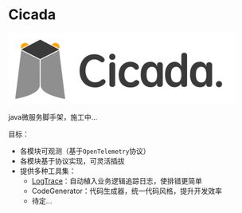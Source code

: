 # Cicada
<img src="https://raw.githubusercontent.com/exceting/OSSRH-96790/main/cicada-tools/log-trace/cicada-logo_00000.png" width="456px"/>

java微服务脚手架，施工中...

目标：
* 各模块可观测（基于`OpenTelemetry`协议）
* 各模块基于协议实现，可灵活插拔
* 提供多种工具集：
  * [LogTrace](/tools/logtrace/README.md)：自动植入业务逻辑追踪日志，使排错更简单
  * CodeGenerator：代码生成器，统一代码风格，提升开发效率
  * 待定...